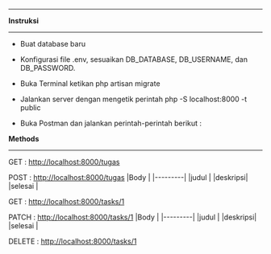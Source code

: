 
***********
**Instruksi**
***********

- Buat database baru
- Konfigurasi file .env, sesuaikan DB_DATABASE, DB_USERNAME, dan DB_PASSWORD.
- Buka Terminal ketikan php artisan migrate
- Jalankan server dengan mengetik perintah  php -S localhost:8000 -t public

- Buka Postman dan jalankan perintah-perintah berikut :


**Methods**
***********************


GET : [http://localhost:8000/tugas](http://localhost:8000/tugas)

POST : [http://localhost:8000/tugas](http://localhost:8000/tugas)
|Body     |
|---------|
|judul    |
|deskripsi|
|selesai  |

GET : [http://localhost:8000/tasks/1](http://localhost:8000/tasks/1)

PATCH : [http://localhost:8000/tasks/1](http://localhost:8000/tasks/1)
|Body     |
|---------|
|judul    |
|deskripsi|
|selesai  |

DELETE : [http://localhost:8000/tasks/1](http://localhost:8000/tasks/1)


